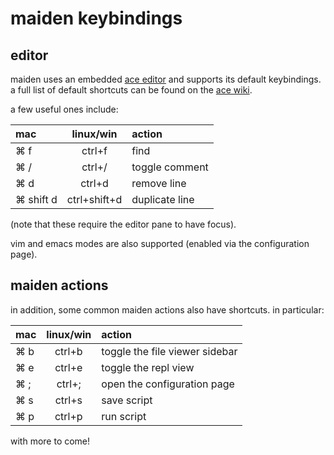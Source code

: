 # maiden keybindings

## editor

maiden uses an embedded [ace editor](https://ace.c9.io/) and supports its default keybindings. 
a full list of default shortcuts can be found on the 
[ace wiki](https://github.com/ajaxorg/ace/wiki/Default-Keyboard-Shortcuts).  

a few useful ones include:

| mac | linux/win | action |
|:----|:-------------:| :------|
| ⌘ f | ctrl+f | find |
| ⌘ / | ctrl+/ | toggle comment |
| ⌘ d | ctrl+d | remove line |
| ⌘ shift d | ctrl+shift+d | duplicate line |

(note that these require the editor pane to have focus).   

vim and emacs modes are also supported (enabled via the configuration page).

## maiden actions

in addition, some  common maiden actions also have shortcuts.  in particular:

| mac | linux/win | action |
|:----|:-------------:| :------|
| ⌘ b | ctrl+b | toggle the file viewer sidebar |
| ⌘ e | ctrl+e | toggle the repl view |
| ⌘ ; | ctrl+; | open the configuration page |
| ⌘ s | ctrl+s | save script |
| ⌘ p | ctrl+p | run script |

with more to come!
